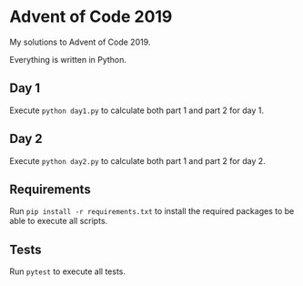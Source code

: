 # Advent of Code 2019

My solutions to Advent of Code 2019.

Everything is written in Python.

## Day 1

Execute `python day1.py` to calculate both part 1 and part 2 for day 1.

## Day 2

Execute `python day2.py` to calculate both part 1 and part 2 for day 2.

## Requirements

Run `pip install -r requirements.txt` to install the required packages
to be able to execute all scripts.

## Tests

Run `pytest` to execute all tests.
